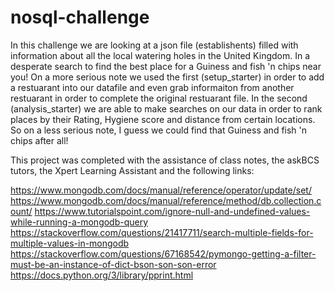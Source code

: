 # nosql-challenge
In this challenge we are looking at a json file (establishents) filled with information about all the local watering holes in the United Kingdom. In a desperate search to find the best place for a Guiness and fish 'n chips near you! On a more serious note we used the first (setup_starter) in order to add a restuarant into our datafile and even grab informaiton from another restuarant in order to complete the original restuarant file. In the second (analysis_starter) we are able to make searches on our data in order to rank places by their Rating, Hygiene score and distance from certain locations. So on a less serious note, I guess we could find that Guiness and fish 'n chips after all!

This project was completed with the assistance of class notes, the askBCS tutors, the Xpert Learning Assistant and the following links:

https://www.mongodb.com/docs/manual/reference/operator/update/set/
https://www.mongodb.com/docs/manual/reference/method/db.collection.count/
https://www.tutorialspoint.com/ignore-null-and-undefined-values-while-running-a-mongodb-query
https://stackoverflow.com/questions/21417711/search-multiple-fields-for-multiple-values-in-mongodb
https://stackoverflow.com/questions/67168542/pymongo-getting-a-filter-must-be-an-instance-of-dict-bson-son-son-error
https://docs.python.org/3/library/pprint.html
